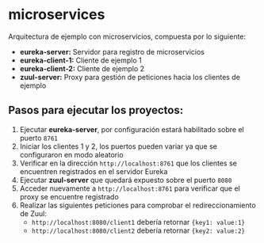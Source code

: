 # microservices

Arquitectura de ejemplo con microservicios, compuesta por lo siguiente:

- **eureka-server:** Servidor para registro de microservicios 
- **eureka-client-1:** Cliente de ejemplo 1
- **eureka-client-2:** Cliente de ejemplo 2
- **zuul-server:** Proxy para gestión de peticiones hacia los clientes de ejemplo

## Pasos para ejecutar los proyectos:

1. Ejecutar **eureka-server**, por configuración estará habilitado sobre el puerto ```8761```
2. Iniciar los clientes 1 y 2, los puertos pueden variar ya que se configuraron en modo aleatorio
4. Verificar en la dirección ```http://localhost:8761``` que los clientes se encuentren registrados en el servidor Eureka
5. Ejecutar **zuul-server** que quedará expuesto sobre el puerto ```8080```
6. Acceder nuevamente a ```http://localhost:8761``` para verificar que el proxy se encuentre registrado
7. Realizar las siguientes peticiones para comprobar el redireccionamiento de Zuul:
    - ```http://localhost:8080/client1``` debería retornar ```{key1: value:1}```
    - ```http://localhost:8080/client2``` debería retornar ```{key2: value:2}```